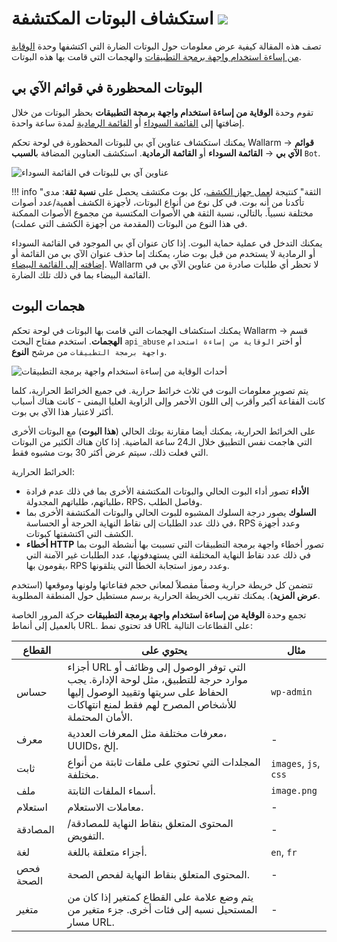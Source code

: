 # استكشاف البوتات المكتشفة <a href="../../about-wallarm/subscription-plans/#subscription-plans"><img src="../../images/api-security-tag.svg" style="border: none;"></a>

تصف هذه المقالة كيفية عرض معلومات حول البوتات الضارة التي اكتشفها وحدة [الوقاية من إساءة استخدام واجهة برمجة التطبيقات](../about-wallarm/api-abuse-prevention.md) والهجمات التي قامت بها هذه البوتات.
 
## البوتات المحظورة في قوائم الآي بي

تقوم وحدة **الوقاية من إساءة استخدام واجهة برمجة التطبيقات** بحظر البوتات من خلال إضافتها إلى [القائمة السوداء](../user-guides/ip-lists/overview.md) أو [القائمة الرمادية](../user-guides/ip-lists/overview.md) لمدة ساعة واحدة.

يمكنك استكشاف عناوين آي بي للبوتات المحظورة في لوحة تحكم Wallarm → **قوائم الآي بي** → **القائمة السوداء** أو **القائمة الرمادية**. استكشف العناوين المضافة ب**السبب** `Bot`.

![عناوين آي بي للبوتات في القائمة السوداء](../images/about-wallarm-waf/abi-abuse-prevention/denylisted-bot-ips.png)

!!! info "الثقة"
    كنتيجة ل[عمل جهاز الكشف](../about-wallarm/api-abuse-prevention.md#how-api-abuse-prevention-works)، كل بوت مكتشف يحصل على **نسبة ثقة**: مدى تأكدنا من أنه بوت. في كل نوع من أنواع البوتات، لأجهزة الكشف أهمية/عدد أصوات مختلفة نسبياً. بالتالي، نسبة الثقة هي الأصوات المكتسبة من مجموع الأصوات الممكنة في هذا النوع من البوتات (المقدمة من أجهزة الكشف التي عملت).

يمكنك التدخل في عملية حماية البوت. إذا كان عنوان آي بي الموجود في القائمة السوداء أو الرمادية لا يستخدم من قبل بوت ضار، يمكنك إما حذف عنوان الآي بي من القائمة أو [إضافته إلى القائمة البيضاء](../user-guides/ip-lists/overview.md). Wallarm لا تحظر أي طلبات صادرة من عناوين الآي بي في القائمة البيضاء بما في ذلك تلك الضارة.

## هجمات البوت

يمكنك استكشاف الهجمات التي قامت بها البوتات في لوحة تحكم Wallarm → قسم **الهجمات**. استخدم مفتاح البحث `api_abuse` أو اختر `الوقاية من إساءة استخدام واجهة برمجة التطبيقات` من مرشح **النوع**.

![أحداث الوقاية من إساءة استخدام واجهة برمجة التطبيقات](../images/about-wallarm-waf/abi-abuse-prevention/api-abuse-events.png)

يتم تصوير معلومات البوت في ثلاث خرائط حرارية. في جميع الخرائط الحرارية، كلما كانت الفقاعة أكبر وأقرب إلى اللون الأحمر وإلى الزاوية العليا اليمنى - كانت هناك أسباب أكثر لاعتبار هذا الآي بي بوت.

على الخرائط الحرارية، يمكنك أيضا مقارنة بوتك الحالي (**هذا البوت**) مع البوتات الأخرى التي هاجمت نفس التطبيق خلال الـ24 ساعة الماضية. إذا كان هناك الكثير من البوتات التي فعلت ذلك، سيتم عرض أكثر 30 بوت مشبوه فقط.

الخرائط الحرارية:

* **الأداء** تصور أداء البوت الحالي والبوتات المكتشفة الأخرى بما في ذلك عدم فرادة طلباتهم، طلباتهم المجدولة، RPS، وفاصل الطلب.
* **السلوك** يصور درجة السلوك المشبوه للبوت الحالي والبوتات المكتشفة الأخرى بما في ذلك عدد الطلبات إلى نقاط النهاية الحرجة أو الحساسة، RPS وعدد أجهزة الكشف التي اكتشفتها كبوتات.
* **أخطاء HTTP** تصور أخطاء واجهة برمجة التطبيقات التي تسببت بها أنشطة البوت بما في ذلك عدد نقاط النهاية المختلفة التي يستهدفونها، عدد الطلبات غير الآمنة التي يقومون بها، RPS وعدد رموز استجابة الخطأ التي يتلقونها.

تتضمن كل خريطة حرارية وصفاً مفصلاً لمعاني حجم فقاعاتها ولونها وموقعها (استخدم **عرض المزيد**). يمكنك تقريب الخريطة الحرارية برسم مستطيل حول المنطقة المطلوبة.

تجمع وحدة **الوقاية من إساءة استخدام واجهة برمجة التطبيقات** حركة المرور الخاصة بالعميل إلى أنماط URL. قد تحتوي نمط URL على القطاعات التالية:

| القطاع | يحتوي على | مثال |
|---|---|---|
| حساس | أجزاء URL التي توفر الوصول إلى وظائف أو موارد حرجة للتطبيق، مثل لوحة الإدارة. يجب الحفاظ على سريتها وتقييد الوصول إليها للأشخاص المصرح لهم فقط لمنع انتهاكات الأمان المحتملة. | `wp-admin` |
| معرف | معرفات مختلفة مثل المعرفات العددية، UUIDs، إلخ. | - |
| ثابت | المجلدات التي تحتوي على ملفات ثابتة من أنواع مختلفة. | `images`, `js`, `css` |
| ملف | أسماء الملفات الثابتة. | `image.png` |
| استعلام | معاملات الاستعلام. | - |
| المصادقة | المحتوى المتعلق بنقاط النهاية للمصادقة/التفويض. | - |
| لغة | أجزاء متعلقة باللغة. | `en`, `fr` |
| فحص الصحة | المحتوى المتعلق بنقاط النهاية لفحص الصحة. | - |
| متغير | يتم وضع علامة على القطاع كمتغير إذا كان من المستحيل نسبه إلى فئات أخرى. جزء متغير من مسار URL. | - |